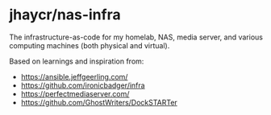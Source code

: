 # jhaycr/nas-infra

The infrastructure-as-code for my homelab, NAS, media server, and various computing machines (both physical and virtual).

Based on learnings and inspiration from:
* https://ansible.jeffgeerling.com/
* https://github.com/ironicbadger/infra
* https://perfectmediaserver.com/
* https://github.com/GhostWriters/DockSTARTer
